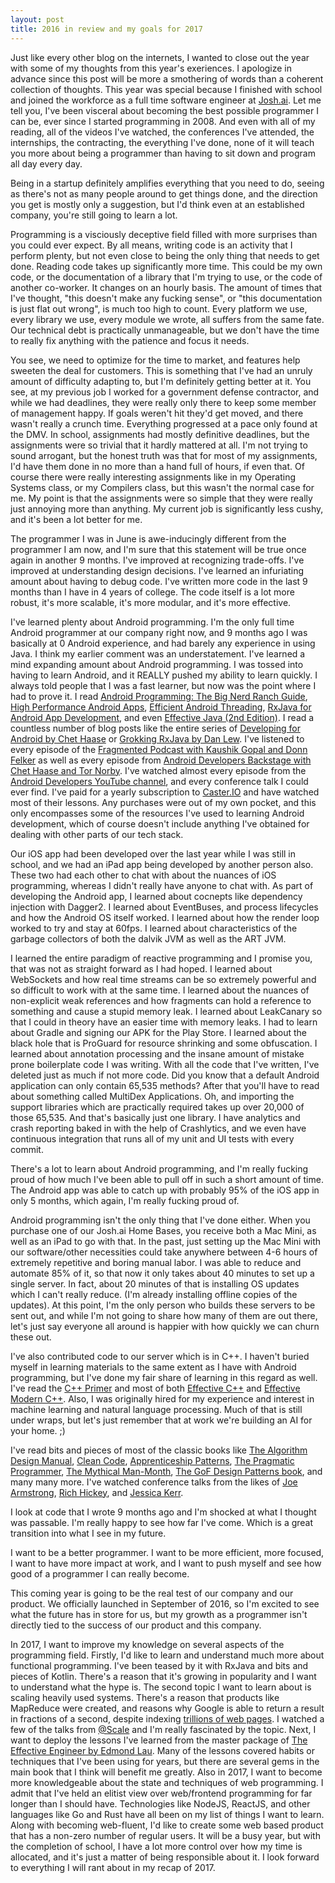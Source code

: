 ```yaml
---
layout: post
title: 2016 in review and my goals for 2017
---
```


Just like every other blog on the internets, I wanted to close out the year with some of my thoughts from this year's exeriences. I apologize in advance since this post will be more a smothering of words than a coherent collection of thoughts. This year was special because I finished with school and joined the workforce as a full time software engineer at [Josh.ai](https://www.josh.ai/about). Let me tell you, I've been visceral about becoming the best possible programmer I can be, ever since I started programming in 2008. And even with all of my reading, all of the videos I've watched, the conferences I've attended, the internships, the contracting, the everything I've done, none of it will teach you more about being a programmer than having to sit down and program all day every day.

Being in a startup definitely amplifies everything that you need to do, seeing as there's not as many people around to get things done, and the direction you get is mostly only a suggestion, but I'd think even at an established company, you're still going to learn a lot.

Programming is a visciously deceptive field filled with more surprises than you could ever expect. By all means, writing code is an activity that I perform plenty, but not even close to being the only thing that needs to get done. Reading code takes up significantly more time. This could be my own code, or the documentation of a library that I'm trying to use, or the code of another co-worker. It changes on an hourly basis. The amount of times that I've thought, "this doesn't make any fucking sense", or "this documentation is just flat out wrong", is much too high to count. Every platform we use, every library we use, every module we wrote, all suffers from the same fate. Our technical debt is practically unmanageable, but we don't have the time to really fix anything with the patience and focus it needs.

You see, we need to optimize for the time to market, and features help sweeten the deal for customers. This is something that I've had an unruly amount of difficulty adapting to, but I'm definitely getting better at it. You see, at my previous job I worked for a government defense contractor, and while we had deadlines, they were really only there to keep some member of management happy. If goals weren't hit they'd get moved, and there wasn't really a crunch time. Everything progressed at a pace only found at the DMV. In school, assignments had mostly definitive deadlines, but the assignments were so trivial that it hardly mattered at all. I'm not trying to sound arrogant, but the honest truth was that for most of my assignments, I'd have them done in no more than a hand full of hours, if even that. Of course there were really interesting assignments like in my Operating Systems class, or my Compilers class, but this wasn't the normal case for me. My point is that the assignments were so simple that they were really just annoying more than anything. My current job is significantly less cushy, and it's been a lot better for me.

The programmer I was in June is awe-inducingly different from the programmer I am now, and I'm sure that this statement will be true once again in another 9 months. I've improved at recognizing trade-offs. I've improved at understanding design decisions. I've learned an infuriating amount about having to debug code. I've written more code in the last 9 months than I have in 4 years of college. The code itself is a lot more robust, it's more scalable, it's more modular, and it's more effective.

I've learned plenty about Android programming. I'm the only full time Android programmer at our company right now, and 9 months ago I was basically at 0 Android experience, and had barely any experience in using Java. I think my earlier comment was an understatement. I've learned a mind expanding amount about Android programming. I was tossed into having to learn Android, and it REALLY pushed my ability to learn quickly. I always told people that I was a fast learner, but now was the point where I had to prove it. I read [Android Programming: The Big Nerd Ranch Guide](https://www.bignerdranch.com/books/android-programming/), [High Performance Android Apps](http://shop.oreilly.com/product/0636920035053.do), [Efficient Android Threading](http://shop.oreilly.com/product/0636920029397.do), [RxJava for Android App Development](http://www.oreilly.com/programming/free/rxjava-for-android-app-development.csp), and even [Effective Java (2nd Edition)](https://www.amazon.com/Effective-Java-2nd-Joshua-Bloch/dp/0321356683). I read a countless number of blog posts like the entire series of [Developing for Android by Chet Haase](https://medium.com/google-developers/developing-for-android-introduction-5345b451567c#.ihsxjqhmg) or [Grokking RxJava by Dan Lew](http://blog.danlew.net/2014/09/15/grokking-rxjava-part-1/). I've listened to every episode of the [Fragmented Podcast with Kaushik Gopal and Donn Felker](http://fragmentedpodcast.com/) as well as every episode from [Android Developers Backstage with Chet Haase and Tor Norby](http://androidbackstage.blogspot.com/). I've watched almost every episode from the [Android Developers YouTube channel](https://www.youtube.com/channel/UCVHFbqXqoYvEWM1Ddxl0QDg), and every conference talk I could ever find. I've paid for a yearly subscription to [Caster.IO](https://caster.io/) and have watched most of their lessons. Any purchases were out of my own pocket, and this only encompasses some of the resources I've used to learning Android development, which of course doesn't include anything I've obtained for dealing with other parts of our tech stack. 

Our iOS app had been developed over the last year while I was still in school, and we had an iPad app being developed by another person also. These two had each other to chat with about the nuances of iOS programming, whereas I didn't really have anyone to chat with. As part of developing the Android app, I learned about cocnepts like dependency injection with Dagger2. I learned about EventBuses, and process lifecycles and how the Android OS itself worked. I learned about how the render loop worked to try and stay at 60fps. I learned about characteristics of the garbage collectors of both the dalvik JVM as well as the ART JVM. 

I learned the entire paradigm of reactive programming and I promise you, that was not as straight forward as I had hoped. I learned about WebSockets and how real time streams can be so extremely powerful and so difficult to work with at the same time. I learned about the nuances of non-explicit weak references and how fragments can hold a reference to something and cause a stupid memory leak. I learned about LeakCanary so that I could in theory have an easier time with memory leaks. I had to learn about Gradle and signing our APK for the Play Store. I learned about the black hole that is ProGuard for resource shrinking and some obfuscation. I learned about annotation processing and the insane amount of mistake prone boilerplate code I was writing. With all the code that I've written, I've deleted just as much if not more code. Did you know that a default Android application can only contain 65,535 methods? After that you'll have to read about something called MultiDex Applications. Oh, and importing the support libraries which are practically required takes up over 20,000 of those 65,535. And that's basically just one library. I have analytics and crash reporting baked in with the help of Crashlytics, and we even have continuous integration that runs all of my unit and UI tests with every commit.

There's a lot to learn about Android programming, and I'm really fucking proud of how much I've been able to pull off in such a short amount of time. The Android app was able to catch up with probably 95% of the iOS app in only 5 months, which again, I'm really fucking proud of.

Android programming isn't the only thing that I've done either. When you purchase one of our Josh.ai Home Bases, you receive both a Mac Mini, as well as an iPad to go with that. In the past, just setting up the Mac Mini with our software/other necessities could take anywhere between 4-6 hours of extremely repetitive and boring manual labor. I was able to reduce and automate 85% of it, so that now it only takes about 40 minutes to set up a single server. In fact, about 20 minutes of that is installing OS updates which I can't really reduce. (I'm already installing offline copies of the updates). At this point, I'm the only person who builds these servers to be sent out, and while I'm not going to share how many of them are out there, let's just say everyone all around is happier with how quickly we can churn these out.

I've also contributed code to our server which is in C++. I haven't buried myself in learning materials to the same extent as I have with Android programming, but I've done my fair share of learning in this regard as well. I've read the [C++ Primer](https://www.amazon.com/Primer-5th-Stanley-B-Lippman/dp/0321714113) and most of both [Effective C++](https://www.amazon.com/Effective-Specific-Improve-Programs-Designs/dp/0321334876) and [Effective Modern C++](https://www.amazon.com/Effective-Modern-Specific-Ways-Improve/dp/1491903996). Also, I was originally hired for my experience and interest in machine learning and natural language processing. Much of that is still under wraps, but let's just remember that at work we're building an AI for your home. ;)

I've read bits and pieces of most of the classic books like [The Algorithm Design Manual](https://www.amazon.com/Algorithm-Design-Manual-Steven-Skiena/dp/1848000693), [Clean Code](https://www.amazon.com/Clean-Code-Handbook-Software-Craftsmanship/dp/0132350882/ref=sr_1_1?s=books&ie=UTF8&qid=1482900642&sr=1-1&keywords=clean+code), [Apprenticeship Patterns](https://www.amazon.com/Apprenticeship-Patterns-Guidance-Aspiring-Craftsman/dp/0596518382/ref=sr_1_1?s=books&ie=UTF8&qid=1482900669&sr=1-1&keywords=apprenticeship+patterns), [The Pragmatic Programmer](https://www.amazon.com/Pragmatic-Programmer-Journeyman-Master/dp/020161622X/ref=sr_1_2?s=books&ie=UTF8&qid=1482900669&sr=1-2&keywords=apprenticeship+patterns), [The Mythical Man-Month](https://www.amazon.com/Mythical-Man-Month-Software-Engineering-Anniversary/dp/0201835959/ref=sr_1_1?s=books&ie=UTF8&qid=1482900716&sr=1-1&keywords=mythical+man+month), [The GoF Design Patterns book](https://www.amazon.com/Design-Patterns-Elements-Reusable-Object-Oriented/dp/0201633612/ref=sr_1_1?s=books&ie=UTF8&qid=1482900744&sr=1-1&keywords=design+patterns), and many many more. I've watched conference talks from the likes of [Joe Armstrong](https://www.youtube.com/watch?v=lKXe3HUG2l4), [Rich Hickey](https://www.infoq.com/presentations/Simple-Made-Easy), and [Jessica Kerr](https://www.youtube.com/watch?v=pMGY9ViIGNU).

I look at code that I wrote 9 months ago and I'm shocked at what I thought was passable. I'm really happy to see how far I've come. Which is a great transition into what I see in my future.

I want to be a better programmer. I want to be more efficient, more focused, I want to have more impact at work, and I want to push myself and see how good of a programmer I can really become.

This coming year is going to be the real test of our company and our product. We officially launched in September of 2016, so I'm excited to see what the future has in store for us, but my growth as a programmer isn't directly tied to the success of our product and this company.

In 2017, I want to improve my knowledge on several aspects of the programming field. Firstly, I'd like to learn and understand much more about functional programming. I've been teased by it with RxJava and bits and pieces of Kotlin. There's a reason that it's growing in popularity and I want to understand what the hype is. The second topic I want to learn about is scaling heavily used systems. There's a reason that products like MapReduce were created, and reasons why Google is able to return a result in fractions of a second, despite indexing [trillions of web pages](http://venturebeat.com/2013/03/01/how-google-searches-30-trillion-web-pages-100-billion-times-a-month/). I watched a few of the talks from [@Scale](https://atscaleconference.com/) and I'm really fascinated by the topic. Next, I want to deploy the lessons I've learned from the master package of [The Effective Engineer by Edmond Lau](http://www.theeffectiveengineer.com/). Many of the lessons covered habits or techniques that I've been using for years, but there are several gems in the main book that I think will benefit me greatly. Also in 2017, I want to become more knowledgeable about the state and techniques of web programming. I admit that I've held an elitist view over web/frontend programming for far longer than I should have. Technologies like NodeJS, ReactJS, and other languages like Go and Rust have all been on my list of things I want to learn. Along with becoming web-fluent, I'd like to create some web based product that has a non-zero number of regular users. It will be a busy year, but with the completion of school, I have a lot more control over how my time is allocated, and it's just a matter of being responsible about it. I look forward to everything I will rant about in my recap of 2017.
